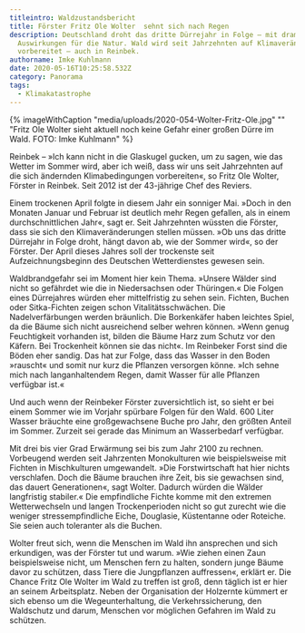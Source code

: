 ```yaml
---
titleintro: Waldzustandsbericht
title: Förster Fritz Ole Wolter  sehnt sich nach Regen
description: Deutschland droht das dritte Dürrejahr in Folge – mit dramatischen
  Auswirkungen für die Natur. Wald wird seit Jahrzehnten auf Klimaveränderungen
  vorbereitet – auch in Reinbek.
authorname: Imke Kuhlmann
date: 2020-05-16T10:25:58.532Z
category: Panorama
tags:
  - Klimakatastrophe
---
```


{% imageWithCaption "media/uploads/2020-054-Wolter-Fritz-Ole.jpg" "" "Fritz Ole Wolter sieht aktuell noch keine Gefahr einer großen Dürre im Wald. FOTO: Imke Kuhlmann" %}

Reinbek – »Ich kann nicht in die Glaskugel gucken, um zu sagen, wie das Wetter im Sommer wird, aber ich weiß, dass wir uns seit Jahrzehnten auf die sich ändernden Klimabedingungen vorbereiten«, so Fritz Ole Wolter, Förster in Reinbek. Seit 2012 ist der 43-jährige Chef des Reviers. 


Einem trockenen April folgte in diesem Jahr ein sonniger Mai. »Doch in den Monaten Januar und Februar ist deutlich mehr Regen gefallen, als in einem durchschnittlichen Jahr«, sagt er. Seit Jahrzehnten wüssten die Förster, dass sie sich den Klimaveränderungen stellen müssen. »Ob uns das dritte Dürrejahr in Folge droht, hängt davon ab, wie der Sommer wird«, so der Förster. Der April dieses Jahres soll der trockenste seit Aufzeichnungsbeginn des Deutschen Wetterdienstes gewesen sein.


Waldbrandgefahr sei im Moment hier kein Thema. »Unsere Wälder sind nicht so gefährdet wie die in Niedersachsen oder Thüringen.« Die Folgen eines Dürrejahres würden eher mittelfristig zu sehen sein. Fichten, Buchen oder Sitka-Fichten zeigen schon Vitalitätsschwächen. Die Nadelverfärbungen werden bräunlich. Die Borkenkäfer haben leichtes Spiel, da die Bäume sich nicht ausreichend selber wehren können. »Wenn genug Feuchtigkeit vorhanden ist, bilden die Bäume Harz zum Schutz vor den Käfern. Bei Trockenheit können sie das nicht«. Im Reinbeker Forst sind die Böden eher sandig. Das hat zur Folge, dass das Wasser in den Boden »rauscht« und somit nur kurz die Pflanzen versorgen könne. »Ich sehne mich nach langanhaltendem Regen, damit Wasser für alle Pflanzen verfügbar ist.« 


Und auch wenn der Reinbeker Förster zuversichtlich ist, so sieht er bei einem Sommer wie im Vorjahr spürbare Folgen für den Wald. 600 Liter Wasser bräuchte eine großgewachsene Buche pro Jahr, den größten Anteil im Sommer. Zurzeit sei gerade das Minimum an Wasserbedarf verfügbar. 


Mit drei bis vier Grad Erwärmung sei bis zum Jahr 2100 zu rechnen. Vorbeugend werden seit Jahrzenten Monokulturen wie beispielsweise mit Fichten in Mischkulturen umgewandelt. »Die Forstwirtschaft hat hier nichts verschlafen. Doch die Bäume brauchen ihre Zeit, bis sie gewachsen sind, das dauert Generationen«, sagt Wolter. Dadurch würden die Wälder langfristig stabiler.« Die empfindliche Fichte komme mit den extremen Wetterwechseln und langen Trockenperioden nicht so gut zurecht wie die weniger stressempfindliche Eiche, Douglasie, Küstentanne oder Roteiche. Sie seien auch toleranter als die Buchen. 


Wolter freut sich, wenn die Menschen im Wald ihn ansprechen und sich erkundigen, was der Förster tut und warum. »Wie ziehen einen Zaun beispielsweise nicht, um Menschen fern zu halten, sondern junge Bäume davor zu schützen, dass Tiere die Jungpflanzen auffressen«, erklärt er. 
Die Chance Fritz Ole Wolter im Wald zu treffen ist groß, denn täglich ist er hier an seinem Arbeitsplatz. Neben der Organisation der Holzernte kümmert er sich ebenso um die Wegeunterhaltung, die Verkehrssicherung, den Waldschutz und darum, Menschen vor möglichen Gefahren im Wald zu schützen.